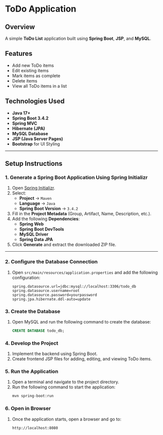# ToDo Application

## Overview

A simple **ToDo List** application built using **Spring Boot**, **JSP**, and **MySQL**.

## Features

- Add new ToDo items
- Edit existing items
- Mark items as complete
- Delete items
- View all ToDo items in a list

## Technologies Used

- **Java 17+**
- **Spring Boot 3.4.2**
- **Spring MVC**
- **Hibernate (JPA)**
- **MySQL Database**
- **JSP (Java Server Pages)**
- **Bootstrap** for UI Styling

---

## Setup Instructions

### 1. Generate a Spring Boot Application Using Spring Initializr

1. Open [Spring Initializr](https://start.spring.io/).
2. Select:
    - **Project** → `Maven`
    - **Language** → `Java`
    - **Spring Boot Version** → `3.4.2`
3. Fill in the **Project Metadata** (Group, Artifact, Name, Description, etc.).
4. Add the following **Dependencies**:
    - **Spring Web**
    - **Spring Boot DevTools**
    - **MySQL Driver**
    - **Spring Data JPA**
5. Click **Generate** and extract the downloaded ZIP file.

---

### 2. Configure the Database Connection

1. Open `src/main/resources/application.properties` and add the following configuration:
   ```properties
   spring.datasource.url=jdbc:mysql://localhost:3306/todo_db
   spring.datasource.username=root
   spring.datasource.password=yourpassword
   spring.jpa.hibernate.ddl-auto=update
   ```

### 3. Create the Database

1. Open MySQL and run the following command to create the database:
   ```sql
   CREATE DATABASE todo_db;
   ```

### 4. Develop the Project

1. Implement the backend using Spring Boot.
2. Create frontend JSP files for adding, editing, and viewing ToDo items.

### 5. Run the Application

1. Open a terminal and navigate to the project directory.
2. Run the following command to start the application:
   ```sh
   mvn spring-boot:run
   ```

### 6. Open in Browser

1. Once the application starts, open a browser and go to:
   ```
   http://localhost:8080
   ```

